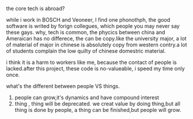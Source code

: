 the core tech is abroad?

while i work in BOSCH and Veoneer, I find one phonothph, the good software is writed by forign collegues, which people you may never say these gays.
why, tech is common, the phycics between china and Ameraican has no differece, the can be copy.like the university major, a lot of material of major in chinese is absolutely copy from western contry.a lot of students complain the low quilty of chinese domestric material.

i think it is a harm to workers like me, because the contact of people is lacked.after this project, these code is no-valueable, i speed my time only once.

what's the different between people VS things.
1. people can grow,it's dynamics and have compound interest
2. thing , thing will be deprecated.
we creat value by doing thing,but all thing is done by people, a thing can be finished,but people will grow.